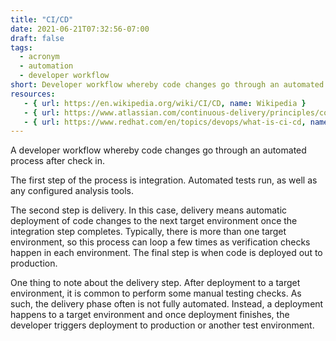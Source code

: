 ```yaml
---
title: "CI/CD"
date: 2021-06-21T07:32:56-07:00
draft: false
tags:
  - acronym
  - automation
  - developer workflow
short: Developer workflow whereby code changes go through an automated process after check in.
resources:
   - { url: https://en.wikipedia.org/wiki/CI/CD, name: Wikipedia }
   - { url: https://www.atlassian.com/continuous-delivery/principles/continuous-integration-vs-delivery-vs-deployment, name: "Atlassian: Continuous integration vs. continuous delivery vs. continuous deployment" } 
   - { url: https://www.redhat.com/en/topics/devops/what-is-ci-cd, name: "RedHat: What is CI/CD?" }
---
```


A developer workflow whereby code changes go through an automated process after check in.
   
The first step of the process is integration. Automated tests run, as well as any configured analysis tools.

The second step is delivery. In this case, delivery means automatic deployment of code changes to the next target environment once the integration step completes. Typically, there is more than one target environment, so this process can loop a few times as verification checks happen in each environment. The final step is when code is deployed out to production.

One thing to note about the delivery step. After deployment to a target environment, it is common to perform some manual testing checks. As such, the delivery phase often is not fully automated. Instead, a deployment happens to a target environment and once deployment finishes, the developer triggers deployment to production or another test environment.
